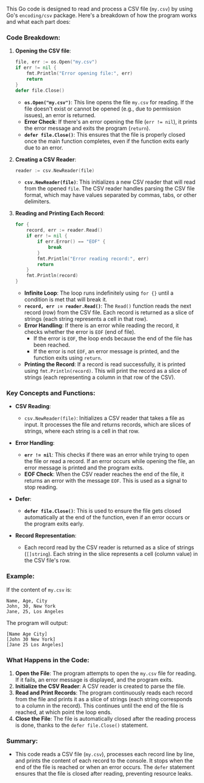 This Go code is designed to read and process a CSV file (`my.csv`) by using Go's `encoding/csv` package. Here's a breakdown of how the program works and what each part does:

### Code Breakdown:

1. **Opening the CSV file**:
   ```go
   file, err := os.Open("my.csv")
   if err != nil {
       fmt.Println("Error opening file:", err)
       return
   }
   defer file.Close()
   ```
   - **`os.Open("my.csv")`**: This line opens the file `my.csv` for reading. If the file doesn't exist or cannot be opened (e.g., due to permission issues), an error is returned.
   - **Error Check**: If there's an error opening the file (`err != nil`), it prints the error message and exits the program (`return`).
   - **`defer file.Close()`**: This ensures that the file is properly closed once the main function completes, even if the function exits early due to an error.

2. **Creating a CSV Reader**:
   ```go
   reader := csv.NewReader(file)
   ```
   - **`csv.NewReader(file)`**: This initializes a new CSV reader that will read from the opened `file`. The CSV reader handles parsing the CSV file format, which may have values separated by commas, tabs, or other delimiters.

3. **Reading and Printing Each Record**:
   ```go
   for {
       record, err := reader.Read()
       if err != nil {
           if err.Error() == "EOF" {
               break
           }
           fmt.Println("Error reading record:", err)
           return
       }
       fmt.Println(record)
   }
   ```
   - **Infinite Loop**: The loop runs indefinitely using `for {}` until a condition is met that will break it.
   - **`record, err := reader.Read()`**: The `Read()` function reads the next record (row) from the CSV file. Each record is returned as a slice of strings (each string represents a cell in that row).
   - **Error Handling**: If there is an error while reading the record, it checks whether the error is `EOF` (end of file).
     - If the error is `EOF`, the loop ends because the end of the file has been reached.
     - If the error is not `EOF`, an error message is printed, and the function exits using `return`.
   - **Printing the Record**: If a record is read successfully, it is printed using `fmt.Println(record)`. This will print the record as a slice of strings (each representing a column in that row of the CSV).

### Key Concepts and Functions:

- **CSV Reading**:
  - `csv.NewReader(file)`: Initializes a CSV reader that takes a file as input. It processes the file and returns records, which are slices of strings, where each string is a cell in that row.
  
- **Error Handling**:
  - **`err != nil`**: This checks if there was an error while trying to open the file or read a record. If an error occurs while opening the file, an error message is printed and the program exits.
  - **EOF Check**: When the CSV reader reaches the end of the file, it returns an error with the message `EOF`. This is used as a signal to stop reading.
  
- **Defer**:
  - **`defer file.Close()`**: This is used to ensure the file gets closed automatically at the end of the function, even if an error occurs or the program exits early.

- **Record Representation**:
  - Each record read by the CSV reader is returned as a slice of strings (`[]string`). Each string in the slice represents a cell (column value) in the CSV file's row.

### Example:
If the content of `my.csv` is:
```
Name, Age, City
John, 30, New York
Jane, 25, Los Angeles
```

The program will output:
```
[Name Age City]
[John 30 New York]
[Jane 25 Los Angeles]
```

### What Happens in the Code:

1. **Open the File**: The program attempts to open the `my.csv` file for reading. If it fails, an error message is displayed, and the program exits.
2. **Initialize the CSV Reader**: A CSV reader is created to parse the file.
3. **Read and Print Records**: The program continuously reads each record from the file and prints it as a slice of strings (each string corresponds to a column in the record). This continues until the end of the file is reached, at which point the loop ends.
4. **Close the File**: The file is automatically closed after the reading process is done, thanks to the `defer file.Close()` statement.

### Summary:
- This code reads a CSV file (`my.csv`), processes each record line by line, and prints the content of each record to the console. It stops when the end of the file is reached or when an error occurs. The `defer` statement ensures that the file is closed after reading, preventing resource leaks.